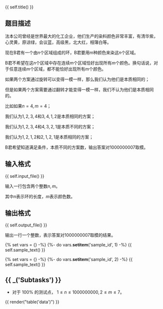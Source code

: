 {{ self.title() }}

## 题目描述

法本公司曾经是世界最大的化工企业，他们生产的染料颜色非常丰富，有清华紫，心灵黄，原谅绿，会议蓝，高级黑，北大红，相簿白等。

现在B君有一个由$n$个区域组成的环，B君要用$m$种颜色来染这$n$个区域。

B君不希望在这$n$个区域中存在连续$m$个区域恰好出现所有$m$个颜色。换句话说，对于任意连续$m$个区域，都不能恰好出现所有$m$个颜色。

如果两个方案通过旋转可以变得一模一样，那么我们认为他们是本质相同的；

但是如果两个方案需要通过翻转才能变得一模一样，我们不认为他们是本质相同的。

比如如果$n=4, m = 4$；

我们认为$1, 2, 3, 4$和$3, 4, 1, 2$是本质相同的方案；

我们认为$1, 2, 3, 4$和$4, 3, 2, 1$是本质不同的方案；

我们认为$1, 2, 1, 2$和$2, 1, 2, 1$是本质相同的方案；

B君希望知道满足条件，本质不同的方案数，输出答案对$1000000007$取模。

## 输入格式

{{ self.input_file() }}

输入一行包含两个整数$n, m$。

其中$n$表示环的长度，$m$表示颜色数。

## 输出格式

{{ self.output_file() }}

输出一行一个整数，表示答案对$1000000007$取模的结果。

{% set vars = {} -%}
{%- do vars.__setitem__('sample_id', 1) -%}
{{ self.sample_text() }}

{% set vars = {} -%}
{%- do vars.__setitem__('sample_id', 2) -%}
{{ self.sample_text() }}

## {{ _('Subtasks') }}

* 对于 $100\%$ 的测试点， $1 \leq n \leq 1000000000, 2 \leq m \leq 7$。

{{ render("table('data')") }}

